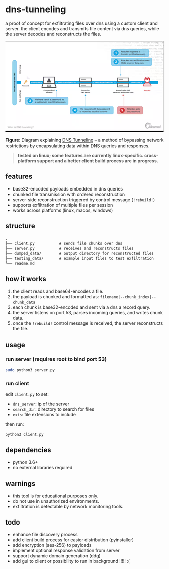 # dns-tunneling

a proof of concept for exfiltrating files over dns using a custom client and server. the client encodes and transmits file content via dns queries, while the server decodes and reconstructs the files.

![DNS Tunneling Explained](overview.png)

**Figure**: Diagram explaining [DNS Tunneling](https://www.akamai.com/glossary/what-is-dns-tunneling) – a method of bypassing network restrictions by encapsulating data within DNS queries and responses.

> **tested on linux; some features are currently linux-specific. cross-platform support and a better client build process are in progress.**

## features

* base32-encoded payloads embedded in dns queries
* chunked file transmission with ordered reconstruction
* server-side reconstruction triggered by control message (`!rebuild!`)
* supports exfiltration of multiple files per session
* works across platforms (linux, macos, windows)

## structure

```
.
├── client.py           # sends file chunks over dns
├── server.py           # receives and reconstructs files
├── dumped_data/        # output directory for reconstructed files
├── testing_data/       # example input files to test exfiltration
└── readme.md
```

## how it works

1. the client reads and base64-encodes a file.
2. the payload is chunked and formatted as:
`filename|--chunk_index|--chunk_data`
3. each chunk is base32-encoded and sent via a dns a record query.
4. the server listens on port 53, parses incoming queries, and writes chunk data.
5. once the `!rebuild!` control message is received, the server reconstructs the file.

## usage

### run server (requires root to bind port 53)

```bash
sudo python3 server.py
```

### run client

edit `client.py` to set:

* `dns_server`: ip of the server
* `search_dir`: directory to search for files
* `exts`: file extensions to include

then run:

```bash
python3 client.py
```

## dependencies

* python 3.6+
* no external libraries required

## warnings

* this tool is for educational purposes only.
* do not use in unauthorized environments.
* exfiltration is detectable by network monitoring tools.

## todo

* enhance file discovery process
* add client build process for easier distribution (pyinstaller)
* add encryption (aes-256) to payloads
* implement optional response validation from server
* support dynamic domain generation (ddg)
* add gui to client or possibility to run in background !!!!! :(
